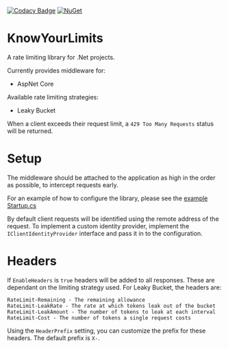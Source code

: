 [![Codacy Badge](https://api.codacy.com/project/badge/Grade/ae41feded6fa467bb9d6b715a1604ac5)](https://www.codacy.com/manual/ejcoyle88/KnowYourLimits?utm_source=github.com&amp;utm_medium=referral&amp;utm_content=ejcoyle88/KnowYourLimits&amp;utm_campaign=Badge_Grade) [![NuGet](https://img.shields.io/nuget/dt/KnowYourLimits.AspNetCore.svg)](https://www.nuget.org/packages/KnowYourLimits.AspNetCore)
 
# KnowYourLimits
A rate limiting library for .Net projects.

Currently provides middleware for:
- AspNet Core

Available rate limiting strategies:
- Leaky Bucket

When a client exceeds their request limit, a `429 Too Many Requests` status will be returned.

# Setup
The middleware should be attached to the application as high in the order as possible, to intercept requests early.

For an example of how to configure the library, please see the [example Startup.cs](https://github.com/ejcoyle88/KnowYourLimits/blob/master/KnowYourLimits.AspNetCore.Example/Startup.cs#L30)

By default client requests will be identified using the remote address of the request. To implement a custom identity provider, implement the `IClientIdentityProvider` interface and pass it in to the configuration.

# Headers
If `EnableHeaders` is `true` headers will be added to all responses. These are dependant on the limiting strategy used.
For Leaky Bucket, the headers are:
```
RateLimit-Remaining - The remaining allowance
RateLimit-LeakRate - The rate at which tokens leak out of the bucket
RateLimit-LeakAmount - The number of tokens to leak at each interval
RateLimit-Cost - The number of tokens a single request costs
```
Using the `HeaderPrefix` setting, you can customize the prefix for these headers. The default prefix is `X-`.
